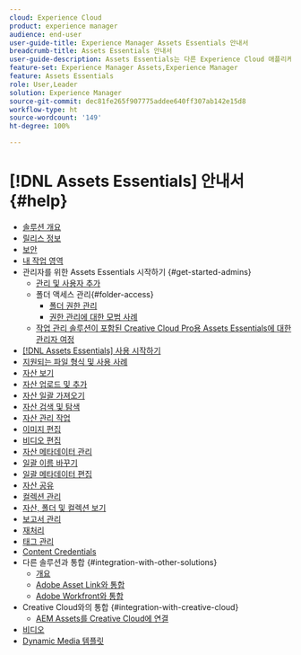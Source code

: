 ```yaml
---
cloud: Experience Cloud
product: experience manager
audience: end-user
user-guide-title: Experience Manager Assets Essentials 안내서
breadcrumb-title: Assets Essentials 안내서
user-guide-description: Assets Essentials는 다른 Experience Cloud 애플리케이션 내에서 작동하는 간단한 자산 관리 솔루션입니다.
feature-set: Experience Manager Assets,Experience Manager
feature: Assets Essentials
role: User,Leader
solution: Experience Manager
source-git-commit: dec81fe265f907775addee640ff307ab142e15d8
workflow-type: ht
source-wordcount: '149'
ht-degree: 100%

---
```



# [!DNL Assets Essentials] 안내서 {#help}

+ [솔루션 개요](introduction.md)
+ [릴리스 정보](release-notes.md)
+ [보안](security-overview.md)
+ [내 작업 영역](my-workspace.md)
+ 관리자를 위한 Assets Essentials 시작하기 {#get-started-admins}
   + [관리 및 사용자 추가](deploy-administer.md)
   + 폴더 액세스 관리{#folder-access}
      + [폴더 권한 관리](manage-permissions.md)
      + [권한 관리에 대한 모범 사례](permission-management-best-practices.md)
   + [작업 관리 솔루션이 포함된 Creative Cloud Pro용 Assets Essentials에 대한 관리자 여정](assets-essentials-cc-pro-work-management-admin-journey.md)
+ [ [!DNL Assets Essentials] 사용 시작하기](get-started.md)
+ [지원되는 파일 형식 및 사용 사례](supported-file-formats.md)
+ [자산 보기](navigate-view.md)
+ [자산 업로드 및 추가](add-delete.md)
+ [자산 일괄 가져오기](bulk-import-assets-view.md)
+ [자산 검색 및 탐색](search.md)
+ [자산 관리 작업](manage-organize.md)
+ [이미지 편집](edit-images.md)
+ [비디오 편집](edit-videos.md)
+ [자산 메타데이터 관리](metadata.md)
+ [일괄 이름 바꾸기](bulk-rename.md)
+ [일괄 메타데이터 편집](/help/using/bulk-metadata-edit.md)
+ [자산 공유](share-links-for-assets.md)
+ [컬렉션 관리](manage-collections.md)
+ [자산, 폴더 및 컬렉션 보기](manage-notifications.md)
+ [보고서 관리](manage-reports.md)
+ [재처리](reprocessing.md)
+ [태그 관리](tagging-management.md)
+ [Content Credentials](/help/using/content-credentials.md)
+ 다른 솔루션과 통합 {#integration-with-other-solutions}
   + [개요](integration.md)
   + [Adobe Asset Link와 통합](integrate-with-creative-cloud.md)
   + [Adobe Workfront와 통합](integrate-with-workfront.md)
+ Creative Cloud와의 통합 {#integration-with-creative-cloud}
   + [AEM Assets를 Creative Cloud에 연결](connect-assets-with-creative-cloud.md)
+ [비디오](https://experienceleague.adobe.com/docs/experience-manager-learn/assets-essentials/overview.html)
+ [Dynamic Media 템플릿](dynamic-media-templates.md)

